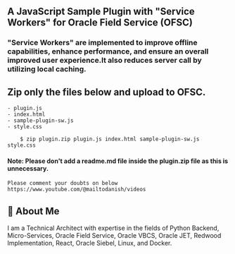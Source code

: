 ## A JavaScript Sample Plugin with "Service Workers" for Oracle Field Service (OFSC)

### "Service Workers" are implemented to improve offline capabilities, enhance performance, and ensure an overall improved user experience.It also reduces server call by utilizing local caching.

## Zip only the files below and upload to OFSC.

    - plugin.js
    - index.html
    - sample-plugin-sw.js
    - style.css

```
    $ zip plugin.zip plugin.js index.html sample-plugin-sw.js style.css
```

#### Note: Please don't add a readme.md file inside the plugin.zip file as this is unnecessary.

```
Please comment your doubts on below
https://www.youtube.com/@mailtodanish/videos
```



## 🚀 About Me
I am a Technical Architect with expertise in the fields of Python Backend, Micro-Services, Oracle Field Service, Oracle VBCS, Oracle JET, Redwood Implementation, React, Oracle Siebel, Linux, and Docker.

